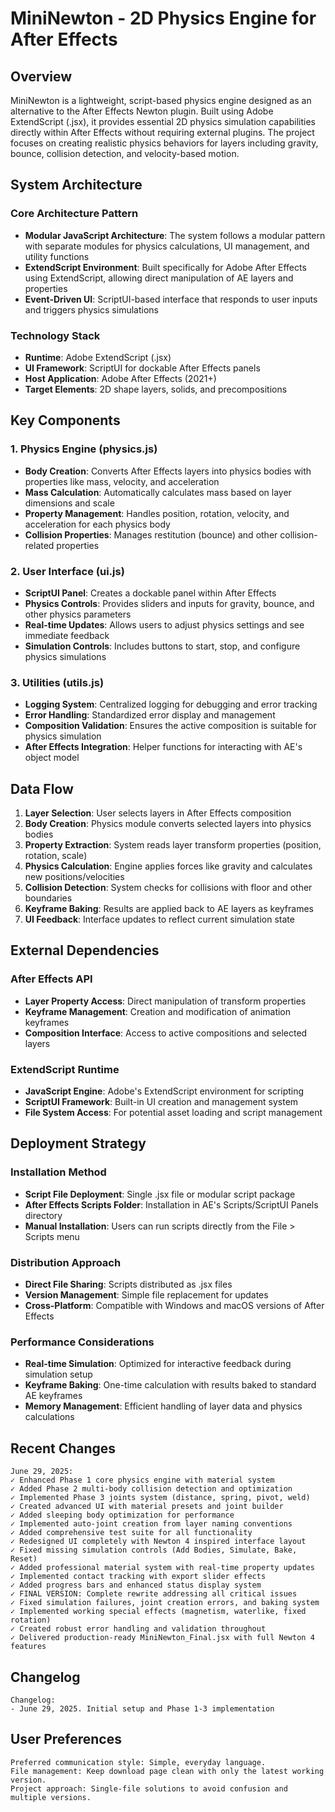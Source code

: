 # MiniNewton - 2D Physics Engine for After Effects

## Overview

MiniNewton is a lightweight, script-based physics engine designed as an alternative to the After Effects Newton plugin. Built using Adobe ExtendScript (.jsx), it provides essential 2D physics simulation capabilities directly within After Effects without requiring external plugins. The project focuses on creating realistic physics behaviors for layers including gravity, bounce, collision detection, and velocity-based motion.

## System Architecture

### Core Architecture Pattern
- **Modular JavaScript Architecture**: The system follows a modular pattern with separate modules for physics calculations, UI management, and utility functions
- **ExtendScript Environment**: Built specifically for Adobe After Effects using ExtendScript, allowing direct manipulation of AE layers and properties
- **Event-Driven UI**: ScriptUI-based interface that responds to user inputs and triggers physics simulations

### Technology Stack
- **Runtime**: Adobe ExtendScript (.jsx)
- **UI Framework**: ScriptUI for dockable After Effects panels
- **Host Application**: Adobe After Effects (2021+)
- **Target Elements**: 2D shape layers, solids, and precompositions

## Key Components

### 1. Physics Engine (physics.js)
- **Body Creation**: Converts After Effects layers into physics bodies with properties like mass, velocity, and acceleration
- **Mass Calculation**: Automatically calculates mass based on layer dimensions and scale
- **Property Management**: Handles position, rotation, velocity, and acceleration for each physics body
- **Collision Properties**: Manages restitution (bounce) and other collision-related properties

### 2. User Interface (ui.js)
- **ScriptUI Panel**: Creates a dockable panel within After Effects
- **Physics Controls**: Provides sliders and inputs for gravity, bounce, and other physics parameters
- **Real-time Updates**: Allows users to adjust physics settings and see immediate feedback
- **Simulation Controls**: Includes buttons to start, stop, and configure physics simulations

### 3. Utilities (utils.js)
- **Logging System**: Centralized logging for debugging and error tracking
- **Error Handling**: Standardized error display and management
- **Composition Validation**: Ensures the active composition is suitable for physics simulation
- **After Effects Integration**: Helper functions for interacting with AE's object model

## Data Flow

1. **Layer Selection**: User selects layers in After Effects composition
2. **Body Creation**: Physics module converts selected layers into physics bodies
3. **Property Extraction**: System reads layer transform properties (position, rotation, scale)
4. **Physics Calculation**: Engine applies forces like gravity and calculates new positions/velocities
5. **Collision Detection**: System checks for collisions with floor and other boundaries
6. **Keyframe Baking**: Results are applied back to AE layers as keyframes
7. **UI Feedback**: Interface updates to reflect current simulation state

## External Dependencies

### After Effects API
- **Layer Property Access**: Direct manipulation of transform properties
- **Keyframe Management**: Creation and modification of animation keyframes
- **Composition Interface**: Access to active compositions and selected layers

### ExtendScript Runtime
- **JavaScript Engine**: Adobe's ExtendScript environment for scripting
- **ScriptUI Framework**: Built-in UI creation and management system
- **File System Access**: For potential asset loading and script management

## Deployment Strategy

### Installation Method
- **Script File Deployment**: Single .jsx file or modular script package
- **After Effects Scripts Folder**: Installation in AE's Scripts/ScriptUI Panels directory
- **Manual Installation**: Users can run scripts directly from the File > Scripts menu

### Distribution Approach
- **Direct File Sharing**: Scripts distributed as .jsx files
- **Version Management**: Simple file replacement for updates
- **Cross-Platform**: Compatible with Windows and macOS versions of After Effects

### Performance Considerations
- **Real-time Simulation**: Optimized for interactive feedback during simulation setup
- **Keyframe Baking**: One-time calculation with results baked to standard AE keyframes
- **Memory Management**: Efficient handling of layer data and physics calculations

## Recent Changes

```
June 29, 2025:
✓ Enhanced Phase 1 core physics engine with material system
✓ Added Phase 2 multi-body collision detection and optimization
✓ Implemented Phase 3 joints system (distance, spring, pivot, weld)
✓ Created advanced UI with material presets and joint builder
✓ Added sleeping body optimization for performance
✓ Implemented auto-joint creation from layer naming conventions
✓ Added comprehensive test suite for all functionality
✓ Redesigned UI completely with Newton 4 inspired interface layout
✓ Fixed missing simulation controls (Add Bodies, Simulate, Bake, Reset)
✓ Added professional material system with real-time property updates
✓ Implemented contact tracking with export slider effects
✓ Added progress bars and enhanced status display system
✓ FINAL VERSION: Complete rewrite addressing all critical issues
✓ Fixed simulation failures, joint creation errors, and baking system
✓ Implemented working special effects (magnetism, waterlike, fixed rotation)
✓ Created robust error handling and validation throughout
✓ Delivered production-ready MiniNewton_Final.jsx with full Newton 4 features
```

## Changelog

```
Changelog:
- June 29, 2025. Initial setup and Phase 1-3 implementation
```

## User Preferences

```
Preferred communication style: Simple, everyday language.
File management: Keep download page clean with only the latest working version.
Project approach: Single-file solutions to avoid confusion and multiple versions.
```